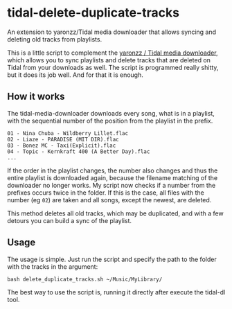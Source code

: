 # tidal-delete-duplicate-tracks
An extension to yaronzz/Tidal media downloader that allows syncing and deleting old tracks from playlists.

This is a little script to complement the [yaronzz / Tidal media downloader](https://github.com/yaronzz/Tidal-Media-Downloader), which allows you to sync playlists and delete tracks that are deleted on Tidal from your downloads as well.
The script is programmed really shitty, but it does its job well. And for that it is enough.

## How it works

The tidal-media-downloader downloads every song, what is in a playlist, with the sequential number of the position from the playlist in the prefix.
```
01 - Nina Chuba - Wildberry Lillet.flac   
02 - Liaze - PARADISE (MIT DIR).flac     
03 - Bonez MC - Taxi(Explicit).flac
04 - Topic - Kernkraft 400 (A Better Day).flac
...
```
If the order in the playlist changes, the number also changes and thus the entire playlist is downloaded again, because the filename matching of the downloader no longer works.
My script now checks if a number from the prefixes occurs twice in the folder. If this is the case, all files with the number (eg `02`) are taken and all songs, except the newest, are deleted.

This method deletes all old tracks, which may be duplicated, and with a few detours you can build a sync of the playlist.

## Usage

The usage is simple. Just run the script and specify the path to the folder with the tracks in the argument:
```
bash delete_duplicate_tracks.sh ~/Music/MyLibrary/
```

The best way to use the script is, running it directly after execute the tidal-dl tool.
